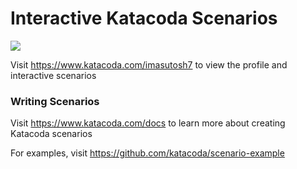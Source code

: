 # Interactive Katacoda Scenarios

[![](http://shields.katacoda.com/katacoda/imasutosh7/count.svg)](https://www.katacoda.com/imasutosh7 "Get your profile on Katacoda.com")

Visit https://www.katacoda.com/imasutosh7 to view the profile and interactive scenarios

### Writing Scenarios
Visit https://www.katacoda.com/docs to learn more about creating Katacoda scenarios

For examples, visit https://github.com/katacoda/scenario-example
